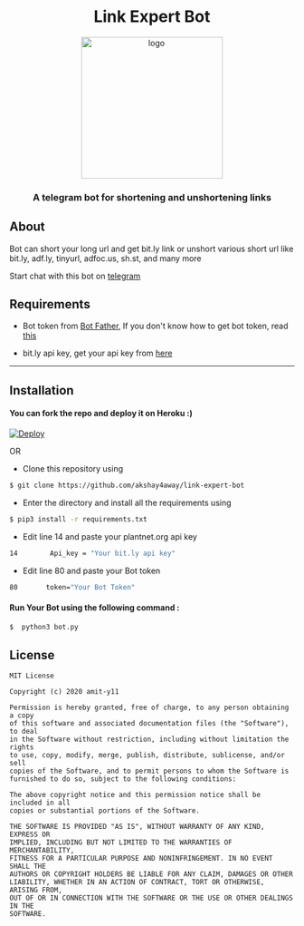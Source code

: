# <h1 align=center>Link Expert Bot</h1>

<p align=center><img src="images/linkbot.png" alt="logo" width="250px" height="250px"/></p>

<h3 align=center>A telegram bot for shortening and unshortening links</h3>



## About

Bot can short your long url and get bit.ly link or unshort various short url like bit.ly, adf.ly, tinyurl, adfoc.us, sh.st, and many more

Start chat with this bot on [telegram](https://telegram.me/link_expertBot)


## Requirements

* Bot token from [Bot Father](https://t.me/BotFather), If you don't know how to get bot token, read [this](https://core.telegram.org/bots#6-botfather)

* bit.ly api key, get your api key from [here](https://bitly.is/accesstoken/)

---
## Installation 

#### You can fork the repo and deploy it on Heroku :)  

[![Deploy](https://www.herokucdn.com/deploy/button.svg)](https://heroku.com/deploy)

OR

* Clone this repository using
```sh
$ git clone https://github.com/akshay4away/link-expert-bot
```
* Enter the directory and install all the requirements using
```sh
$ pip3 install -r requirements.txt
```
* Edit line 14 and paste your plantnet.org api key
```sh
14        Api_key = "Your bit.ly api key"
```
* Edit line 80 and paste your Bot token
```sh
80       token="Your Bot Token"
```
#### Run Your Bot using the following command :
```sh
$  python3 bot.py
```
## License

```
MIT License

Copyright (c) 2020 amit-y11

Permission is hereby granted, free of charge, to any person obtaining a copy
of this software and associated documentation files (the "Software"), to deal
in the Software without restriction, including without limitation the rights
to use, copy, modify, merge, publish, distribute, sublicense, and/or sell
copies of the Software, and to permit persons to whom the Software is
furnished to do so, subject to the following conditions:

The above copyright notice and this permission notice shall be included in all
copies or substantial portions of the Software.

THE SOFTWARE IS PROVIDED "AS IS", WITHOUT WARRANTY OF ANY KIND, EXPRESS OR
IMPLIED, INCLUDING BUT NOT LIMITED TO THE WARRANTIES OF MERCHANTABILITY,
FITNESS FOR A PARTICULAR PURPOSE AND NONINFRINGEMENT. IN NO EVENT SHALL THE
AUTHORS OR COPYRIGHT HOLDERS BE LIABLE FOR ANY CLAIM, DAMAGES OR OTHER
LIABILITY, WHETHER IN AN ACTION OF CONTRACT, TORT OR OTHERWISE, ARISING FROM,
OUT OF OR IN CONNECTION WITH THE SOFTWARE OR THE USE OR OTHER DEALINGS IN THE
SOFTWARE.

```
